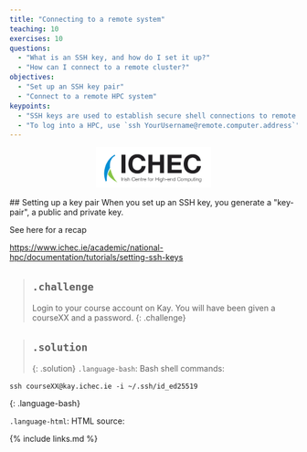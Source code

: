 ```yaml
---
title: "Connecting to a remote system"
teaching: 10
exercises: 10
questions:
  - "What is an SSH key, and how do I set it up?"
  - "How can I connect to a remote cluster?"
objectives:
  - "Set up an SSH key pair"
  - "Connect to a remote HPC system"
keypoints:
  - "SSH keys are used to establish secure shell connections to remote computers. Most HPCs worldwide require them to gain access."
  - "To log into a HPC, use `ssh YourUsername@remote.computer.address`"
---
```


<p align="center"><img src="../fig/ICHEC_Logo.jpg" width="40%"/></p>
## Setting up a key pair
When you set up an SSH key, you generate a "key-pair", a public and private key.

See here for a recap

https://www.ichec.ie/academic/national-hpc/documentation/tutorials/setting-ssh-keys

> ## `.challenge`
>
> Login to your course account on Kay. You will have been given a courseXX and a password.
> {: .challenge}

> ## `.solution`
>
> {: .solution}
> `.language-bash`: Bash shell commands:

```
ssh courseXX@kay.ichec.ie -i ~/.ssh/id_ed25519
```

{: .language-bash}

`.language-html`: HTML source:

{% include links.md %}
